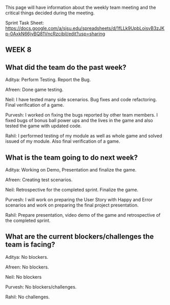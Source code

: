 This page will have information about the weekly team meeting and the critical things decided during the meeting.

Sprint Task Sheet: https://docs.google.com/a/sjsu.edu/spreadsheets/d/1fLLk9UpbLoisvB3zJKp-0AxkN66jyBQ81VncRzcibiI/edit?usp=sharing

## WEEK 8

## What did the team do the past week?

Aditya: Perform Testing. Report the Bug.

Afreen: Done game testing.

Neil: I have tested many side scenarios. Bug fixes and code refactoring. Final verification of a game.

Purvesh: I worked on fixing the bugs reported by other team members. I fixed bugs of bonus ball power ups and the lives in the game and also tested the game with updated code.

Rahil: I performed testing of my module as well as whole game and solved issued of my module. Also final verification of a game.

## What is the team going to do next week?

Aditya: Working on Demo, Presentation and finalize the game.

Afreen: Creating test scenarios.

Neil: Retrospective for the completed sprint. Finalize the game.

Purvesh: I will work on preparing the User Story with Happy and Error scenarios and work on preparing the final project presentation.

Rahil: Prepare presentation, video demo of the game and retrospective of the completed sprint.

## What are the current blockers/challenges the team is facing?

Aditya: No blockers.

Afreen: No blockers.

Neil: No blockers

Purvesh: No blockers/challenges.

Rahil: No challenges.
